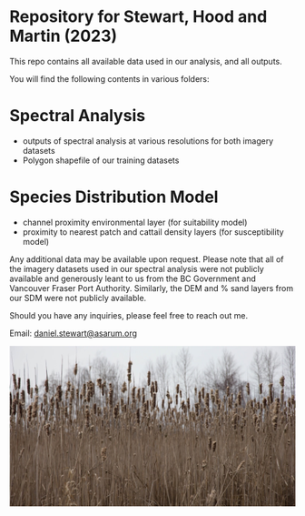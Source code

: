 # Repository for Stewart, Hood and Martin (2023)

This repo contains all available data used in our analysis, and all outputs. 

You will find the following contents in various folders:

# Spectral Analysis
  - outputs of spectral analysis at various resolutions for both imagery datasets
  - Polygon shapefile of our training datasets
  
# Species Distribution Model
  - channel proximity environmental layer (for suitability model)
  - proximity to nearest patch and cattail density layers (for susceptibility model)
  
Any additional data may be available upon request. Please note that all of the imagery datasets used in our spectral analysis were not publicly available and generously leant to us from the BC Government and Vancouver Fraser Port Authority. Similarly, the DEM and % sand layers from our SDM were not publicly available. 

Should you have any inquiries, please feel free to reach out me.

Email: daniel.stewart@asarum.org

![Cattail](https://github.com/asarum-ecological/2023_UndetectedTypha/blob/dfb56f3a7f43b333ca2b0fcd1f4dd50c7d2e5069/README_PIC.jpg)
